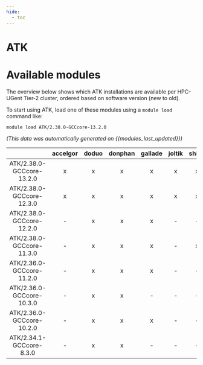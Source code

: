 ```yaml
---
hide:
  - toc
---
```


ATK
===

# Available modules


The overview below shows which ATK installations are available per HPC-UGent Tier-2 cluster, ordered based on software version (new to old).

To start using ATK, load one of these modules using a `module load` command like:

```shell
module load ATK/2.38.0-GCCcore-13.2.0
```

*(This data was automatically generated on {{modules_last_updated}})*  

| |accelgor|doduo|donphan|gallade|joltik|shinx|
| :---: | :---: | :---: | :---: | :---: | :---: | :---: |
|ATK/2.38.0-GCCcore-13.2.0|x|x|x|x|x|x|
|ATK/2.38.0-GCCcore-12.3.0|x|x|x|x|x|x|
|ATK/2.38.0-GCCcore-12.2.0|-|x|x|x|-|-|
|ATK/2.38.0-GCCcore-11.3.0|-|x|x|x|-|x|
|ATK/2.36.0-GCCcore-11.2.0|-|x|x|x|-|-|
|ATK/2.36.0-GCCcore-10.3.0|-|x|x|-|-|-|
|ATK/2.36.0-GCCcore-10.2.0|-|x|x|x|-|-|
|ATK/2.34.1-GCCcore-8.3.0|-|x|x|-|-|-|
